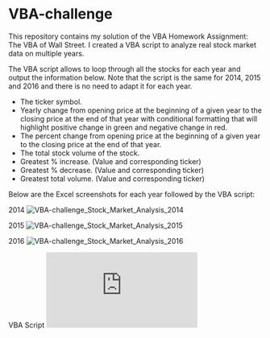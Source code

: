 # VBA-challenge

This repository contains my solution of the VBA Homework Assignment: The VBA of Wall Street. I created a VBA script to analyze real stock market data on multiple years.

The VBA script allows to loop through all the stocks for each year and output the information below. Note that the script is the same for 2014, 2015 and 2016 and there is no need to adapt it for each year.

- The ticker symbol.
- Yearly change from opening price at the beginning of a given year to the closing price at the end of that year with conditional formatting that will highlight positive change in green and negative change in red.
- The percent change from opening price at the beginning of a given year to the closing price at the end of that year.
- The total stock volume of the stock.
- Greatest % increase. (Value and corresponding ticker)
- Greatest % decrease. (Value and corresponding ticker)
- Greatest total volume. (Value and corresponding ticker)

Below are the Excel screenshots for each year followed by the VBA script:

2014
![VBA-challenge_Stock_Market_Analysis_2014 ](https://github.com/NazihZaz/VBA-challenge/blob/main/2014_VBA_challenge_Stock_Market_Analysis.PNG)

2015
![VBA-challenge_Stock_Market_Analysis_2015 ](https://github.com/NazihZaz/VBA-challenge/blob/main/2015_VBA_challenge_Stock_%20Market_Analysis.PNG)

2016
![VBA-challenge_Stock_Market_Analysis_2016 ](https://github.com/NazihZaz/VBA-challenge/blob/main/2016_VBA_challenge_Stock_Market_Analysis.PNG)

VBA Script
![VBA-challenge_VBA_Script](https://github.com/NazihZaz/VBA-challenge/blob/main/The%20VBA%20of%20Wall%20Street_VBA%20Script.vbs.txt)